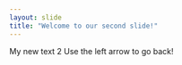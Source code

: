 ```yaml
---
layout: slide
title: "Welcome to our second slide!"
---
```

My new text 2
Use the left arrow to go back!
